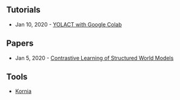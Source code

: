 ## Tutorials
- Jan 10, 2020 - [YOLACT with Google Colab](https://www.immersivelimit.com/tutorials/yolact-with-google-colab)

## Papers
- Jan 5, 2020 - [Contrastive Learning of Structured World Models](https://arxiv.org/abs/1911.12247)

## Tools
- [Kornia](https://kornia.github.io/)